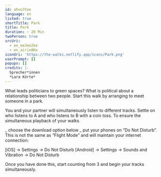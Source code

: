 ```yaml
---
id: ahvo7Cee
language: en
listed: true
shortTitle: Park
title: Park
duration: ~ 20 Min
twoPerson: true
srcUri:
  - en_eeJee2ke
  - en_airie8Ke
iconUri: 'https://the-walks.netlify.app/icons/Park.png'
userPrompt: []
popups: []
credits: |-
  Sprecher*innen
  *Lara Körte*
---
```

What leads politicians to green spaces? What is political about a relationship between two people. Start this walk by arranging to meet someone in a park.


You and your partner will simultaneously listen to different tracks. Settle on who listens to A and who listens to B with a coin toss. To ensure the simultaneous playback of your walks


_ choose the download option below
_ put your phones on “Do Not Disturb”. This is not the same as “Flight Mode” and will maintain your internet connection:


[iOS] → Settings → Do Not Disturb
[Android] → Settings → Sounds and Vibration → Do Not Disturb


Once you have done this, start counting from 3 and begin your tracks simultaneously.
